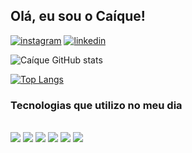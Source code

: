 ## Olá, eu sou o Caíque!

[![instagram](https://img.shields.io/badge/Instagram-E4405F?style=for-the-badge&logo=instagram&logoColor=white)](https://www.instagram.com/caique.crd/)
[![linkedin](https://img.shields.io/badge/LinkedIn-0077B5?style=for-the-badge&logo=linkedin&logoColor=white)](http://www.linkedin.com/in/caíque-cardoso)

![Caíque GitHub stats](https://github-readme-stats.vercel.app/api?username=CardosoCaique&show_icons=true&bg_color=DEG,#CE9FFC,#7367F0)

[![Top Langs](https://github-readme-stats.vercel.app/api/top-langs/?username=CardosoCaique&layout=compact)](https://github.com/CardosoCaique/github-readme-stats)

### Tecnologias que utilizo no meu dia 

<div style="display: inline_block">
  <br>
  <img src="https://img.shields.io/badge/Laravel-FF2D20?style=for-the-badge&logo=laravel&logoColor=white" />
  <img src="https://img.shields.io/badge/PHP-777BB4?style=for-the-badge&logo=php&logoColor=white" />
  <img src="https://img.shields.io/badge/HTML5-E34F26?style=for-the-badge&logo=html5&logoColor=white" />
  <img src="https://img.shields.io/badge/CSS3-1572B6?style=for-the-badge&logo=css3&logoColor=white" />
  <img src="https://img.shields.io/badge/Bootstrap-563D7C?style=for-the-badge&logo=bootstrap&logoColor=whit" />
  <img src="https://img.shields.io/badge/JavaScript-323330?style=for-the-badge&logo=javascript&logoColor=F7DF1E" />
</div>
